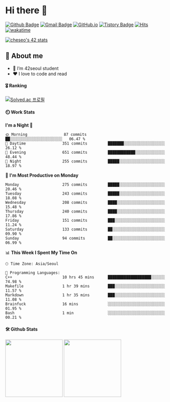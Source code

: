# Hi there 👋

[![Github Badge](https://img.shields.io/badge/-veggie--garden-grey?style=flat&logo=github&logoColor=white&link=https://github.com/veggie-garden/)](https://www.github.com/veggie-garden/) 
[![Gmail Badge](https://img.shields.io/badge/-devcseo@gmail.com-c14438?style=flat&logo=Gmail&logoColor=white&link=mailto:devcseo@gmail.com)](mailto:devcseo@gmail.com) 
[![GitHub.io](https://img.shields.io/badge/GitHub.io-orange?style=flat&logoColor=white)](https://veggie-garden.github.io/)
[![Tistory Badge](https://img.shields.io/badge/Tech%20Blog-yellow?style=flat&logoColor=white)](https://veggie-garden.tistory.com/)
[![Hits](https://hits.seeyoufarm.com/api/count/incr/badge.svg?url=https%3A%2F%2Fgithub.com%2Fgjbae1212%2Fhit-counter&count_bg=%2379C83D&title_bg=%23555555&icon=&icon_color=%23E7E7E7&title=visited&edge_flat=false)](https://github.com/veggie-garden)
[![wakatime](https://wakatime.com/badge/user/4d52d940-efc7-4eda-bca8-afb77a6dfa02.svg)](https://wakatime.com/@4d52d940-efc7-4eda-bca8-afb77a6dfa02)
<!-- [![Portfolio Badge](https://img.shields.io/badge/portfolio-web-blue?style=flat&link=https://github.com/veggie-garden/)](https://github.com/veggie-garden/)  -->
[![cheseo's 42 stats](https://badge42.vercel.app/api/v2/cl60mftnf000609mv65leer9m/stats?cursusId=21&coalitionId=86)](https://github.com/JaeSeoKim/badge42)

## 💬 About me
- 🌱 I’m 42seoul student
- ❤️ I love to code and read
<!-- - ⚡ Fun fact: I can sleep more than 12 hours straight -->

#### 🎖️ Ranking
[![Solved.ac 프로필](http://mazassumnida.wtf/api/v2/generate_badge?boj=mm9176715)](https://www.acmicpc.net/user/mm9176715)

#### ⏲️ Work Stats
<!-- [![veggie's wakatime stats](https://github-readme-stats.vercel.app/api/wakatime?username=veggie_garden)](https://wakatime.com/@veggie_garden) -->

<!--START_SECTION:waka-->
**I'm a Night 🦉** 

```text
🌞 Morning                87 commits          ██░░░░░░░░░░░░░░░░░░░░░░░   06.47 % 
🌆 Daytime                351 commits         ███████░░░░░░░░░░░░░░░░░░   26.12 % 
🌃 Evening                651 commits         ████████████░░░░░░░░░░░░░   48.44 % 
🌙 Night                  255 commits         █████░░░░░░░░░░░░░░░░░░░░   18.97 % 
```
📅 **I'm Most Productive on Monday** 

```text
Monday                   275 commits         █████░░░░░░░░░░░░░░░░░░░░   20.46 % 
Tuesday                  243 commits         █████░░░░░░░░░░░░░░░░░░░░   18.08 % 
Wednesday                208 commits         ████░░░░░░░░░░░░░░░░░░░░░   15.48 % 
Thursday                 240 commits         ████░░░░░░░░░░░░░░░░░░░░░   17.86 % 
Friday                   151 commits         ███░░░░░░░░░░░░░░░░░░░░░░   11.24 % 
Saturday                 133 commits         ██░░░░░░░░░░░░░░░░░░░░░░░   09.90 % 
Sunday                   94 commits          ██░░░░░░░░░░░░░░░░░░░░░░░   06.99 % 
```


📊 **This Week I Spent My Time On** 

```text
🕑︎ Time Zone: Asia/Seoul

💬 Programming Languages: 
C++                      10 hrs 45 mins      ███████████████████░░░░░░   74.98 % 
Makefile                 1 hr 39 mins        ███░░░░░░░░░░░░░░░░░░░░░░   11.57 % 
Markdown                 1 hr 35 mins        ███░░░░░░░░░░░░░░░░░░░░░░   11.08 % 
Brainfuck                16 mins             ░░░░░░░░░░░░░░░░░░░░░░░░░   01.95 % 
Bash                     1 min               ░░░░░░░░░░░░░░░░░░░░░░░░░   00.21 % 
```


<!--END_SECTION:waka-->

#### 🛠️ Github Stats
<p>
  <img height="180em" src="https://github-readme-stats-veggie-garden.vercel.app/api?username=veggie-garden&show_icons=true&include_all_commits=true&bg_color=30,e96443,904e95&title_color=fff&text_color=fff">
  <img height="180em" src="https://github-readme-stats-veggie-garden.vercel.app/api/top-langs/?username=veggie-garden&layout=compact&bg_color=30,e96443,904e95&title_color=fff&text_color=fff">
</p>
<!-- [![Github stats](https://github-readme-stats.vercel.app/api?username=veggie-garden&show_icons=true&include_all_commits=true&bg_color=30,e96443,904e95&title_color=fff&text_color=fff)](https://github.com/veggie-garden/github-readme-stats) 
[![Top Langs](https://github-readme-stats.vercel.app/api/top-langs/?username=veggie-garden&layout=compact&bg_color=30,e96443,904e95&title_color=fff&text_color=fff)](https://github.com/veggie-garden/github-readme-stats)   -->

<!--
**veggie-garden/veggie-garden** is a ✨ _special_ ✨ repository because its `README.md` (this file) appears on your GitHub profile.

Here are some ideas to get you started:

- 🔭 I’m currently working on ...
- 🌱 I’m currently learning ...
- 👯 I’m looking to collaborate on ...
- 🤔 I’m looking for help with ...
- 💬 Ask me about ...
- 📫 How to reach me: ...
- 😄 Pronouns: ...
- ⚡ Fun fact: ...
-->
